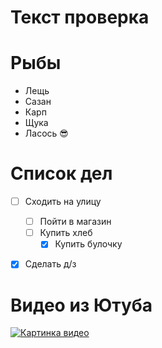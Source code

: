 # Текст проверка

# Рыбы
* Лещь
* Сазан
* Карп
* Щука
* Ласось :sunglasses:
# Список дел
* [ ] Сходить на улицу
    * [ ] Пойти в магазин
    * [ ] Купить хлеб
       * [x] Купить булочку 
* [x] Сделать д/з


# Видео из Ютуба


[![Картинка видео](https://klike.net/uploads/posts/2020-05/1589357720_32.jpg)](https://www.youtube.com/watch?v=SvKnOswmg1s )